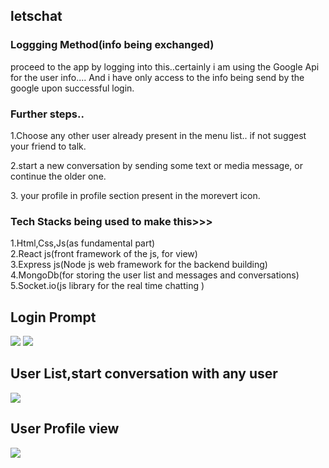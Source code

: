 <h2>letschat</h2>


<h3>Loggging Method(info being exchanged)</h3>
<p>proceed to the app by logging into this..certainly i am using the Google Api for the user info.... And i have only access to the info being send by the google upon successful login.</p>

<h3>Further steps..</h3>
<p>1.Choose any other user already present in the menu list.. if not suggest your friend to talk.</p>
<p></p>2.start a new conversation by sending some text or media message, or continue the older one.</p>
<p>3. your profile in profile section present in the morevert icon.</p>



<h3>Tech Stacks being used to make this>>></h3>

1.Html,Css,Js(as fundamental part)<br>
2.React js(front framework of the js, for view)<br>
3.Express js(Node js web framework for the backend building)<br>
4.MongoDb(for storing the user list and messages and conversations)<br>
5.Socket.io(js library for the real time chatting )<br>

<h2>Login Prompt</h2>

<img src="https://github.com/Daksh-raj/letschat/blob/main/images/Screenshot%20(30).png?raw=true">
<img src="https://github.com/Daksh-raj/letschat/blob/main/images/Screenshot%20(31).png?raw=true">

<h2> User List,start conversation with any user</h2>
<img src="https://github.com/Daksh-raj/letschat/blob/main/images/Screenshot%20(32).png?raw=true">

<h2>User Profile view</h2>
<img src="https://github.com/Daksh-raj/letschat/blob/main/images/Screenshot%20(33).png?raw=true">

